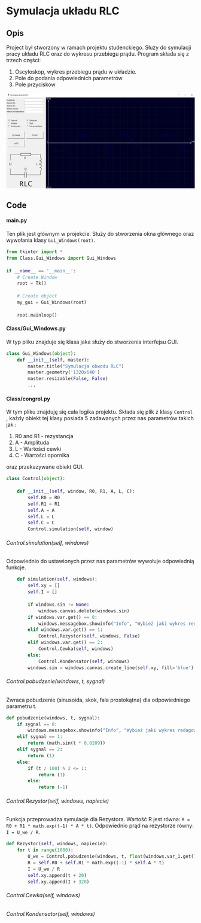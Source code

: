 # Symulacja układu RLC #

## Opis ##
Project był stworzony w ramach projektu studenckiego. Służy do 
symulacji pracy układu RLC oraz do wykresu przebiegu prądu. 
Program składa się z trzech części:
1) Oscyloskop, wykres przebiegu prądu w układzie.
2) Pole do podania odpowiednich parametrów 
3) Pole przycisków

![Screenshot](doc/image/window.png)

## Code ##

#### main.py ####
Ten plik jest głównym w projekcie. Służy do stworzenia okna głównego 
oraz wywołania klasy ``Gui_Windows(root)``.
```python
from tkinter import *
from Class.Gui_Windows import Gui_Windows

if __name__ == '__main__':
    # Create Window
    root = Tk()

    # Create object
    my_gui = Gui_Windows(root)

    root.mainloop()
```

#### Class/Gui_Windows.py ####
W typ pliku znajduje się klasa jaka służy do stworzenia interfejsu GUI.
```python
class Gui_Windows(object):
    def __init__(self, master):
        master.title("Symulacja obwodu RLC")
        master.geometry('1320x640')
        master.resizable(False, False)
        ... 
```
#### Class/congrol.py ####
W tym pliku znajduję się cała logika projektu. Składa się plik z klasy ``Control``
, każdy obiekt tej klasy posiada 5 zadawanych przez nas parametrów takich jak :
1) R0 and R1 - rezystancja 
2) A - Amplituda
3) L - Wartości cewki
4) C - Wartości opornika

oraz przekazywane obiekt GUI.

```python
class Control(object):

    def __init__(self, window, R0, R1, A, L, C):
        self.R0 = R0
        self.R1 = R1
        self.A = A
        self.L = L
        self.C = C
        Control.simulation(self, window)
```

###### Control.simulation(self, windows) #######
Odpowiednio do ustawionych przez nas parametrów wywołuje odpowiednią 
funkcje.
```python
    def simulation(self, windows):
        self.xy = []
        self.I = []

        if windows.sin != None:
            windows.canvas.delete(windows.sin)
        if windows.var.get() == 0:
            windows.messagebox.showinfo("Info", "Wybież jaki wykres redagować")
        elif windows.var.get() == 1:
            Control.Rezystor(self, windows, False)
        elif windows.var.get() == 2:
            Control.Cewka(self, windows)
        else:
            Control.Kondensator(self, windows)
        windows.sin = windows.canvas.create_line(self.xy, fill='blue')
```

###### Control.pobudzenie(windows, t, sygnal) #######
Zwraca pobudzenie (sinusoida, skok, fala prostokątna) dla odpowiedniego 
parametru t.

```python
def pobudzenie(windows, t, sygnal):
    if sygnal == 0:
        windows.messagebox.showinfo("Info", "Wybież jaki wykres redagować")
    elif sygnal == 1:
        return (math.sin(t * 0.0209))
    elif sygnal == 2:
        return (1)
    else:
        if (t / 100) % 2 <= 1:
            return (1)
        else:
            return (-1)
```

###### Control.Rezystor(self, windows, napiecie) #######
Funkcja przeprowadza symulacje dla Rezystora. Wartość R 
jest równa: `` R = R0 + R1 * math.exp((-1) * A * t) ``.
Odpowiednio prąd na rezystorze równy: ``I = U_we / R``.
```python
def Rezystor(self, windows, napiecie):
    for t in range(1000):
        U_we = Control.pobudzenie(windows, t, float(windows.var_1.get())) * self.A
        R = self.R0 + self.R1 * math.exp((-1) * self.A * t)
        I = U_we / R
        self.xy.append(t + 20)
        self.xy.append(I + 320)
```
###### Control.Cewka(self, windows) #######
###### Control.Kondensator(self, windows) #######

